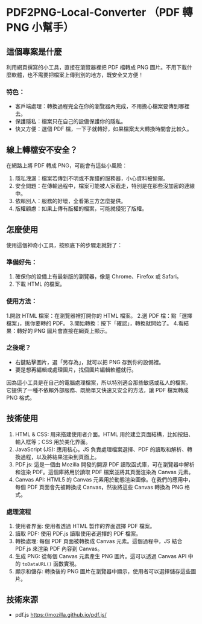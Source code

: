 # PDF2PNG-Local-Converter （PDF 轉 PNG 小幫手）

## 這個專案是什麼

利用網頁撰寫的小工具，直接在瀏覽器裡把 PDF 檔轉成 PNG 圖片。不用下載什麼軟體，也不需要把檔案上傳到別的地方，既安全又方便！

### 特色：

- 客戶端處理：轉換過程完全在你的瀏覽器內完成，不用擔心檔案要傳到哪裡去。
- 保護隱私：檔案只在自己的設備保護你的隱私。
- 快又方便：選個 PDF 檔，一下子就轉好，如果檔案太大轉換時間會比較久。

## 線上轉檔安不安全？

在網路上將 PDF 轉成 PNG，可能會有這些小風險：
1. 隱私洩漏：檔案若傳到不明或不靠譜的服務器，小心資料被偷窺。
2. 安全問題：在傳輸過程中，檔案可能被人家截走，特別是在那些沒加密的連線中。
3. 依賴別人：服務的好壞，全看第三方怎麼提供。
4. 版權顧慮：如果上傳有版權的檔案，可能就侵犯了版權。

## 怎麼使用

使用這個神奇小工具，按照底下的步驟走就對了：

### 準備好先：

1. 確保你的設備上有最新版的瀏覽器，像是 Chrome、Firefox 或 Safari。
2. 下載 HTML 的檔案。

### 使用方法：

1.開啟 HTML 檔案：在瀏覽器裡打開你的 HTML 檔案。
2.選 PDF 檔：點「選擇檔案」，挑你要轉的 PDF。
3.開始轉換：按下「確認」，轉換就開始了。
4.看結果：轉好的 PNG 圖片會直接在網頁上顯示。

### 之後呢？

- 右鍵點擊圖片，選「另存為」，就可以把 PNG 存到你的設備裡。
- 要是想再編輯或處理圖片，找個圖片編輯軟體就行。

因為這小工具是在自己的電腦處理檔案，所以特別適合那些敏感或私人的檔案。
它提供了一種不依賴外部服務、既簡單又快速又安全的方法，讓 PDF 檔案轉成 PNG 格式。



## 技術使用
1. HTML & CSS: 用來搭建使用者介面。HTML 用於建立頁面結構，比如按鈕、輸入框等；CSS 用於美化界面。
2. JavaScript (JS): 應用核心。JS 負責處理檔案選擇、PDF 的讀取和解析、轉換過程，以及將結果渲染到頁面上。
3. PDF.js: 這是一個由 Mozilla 開發的開源 PDF 讀取函式庫，可在瀏覽器中解析和渲染 PDF。這個庫將用於讀取 PDF 檔案並將其頁面渲染為 Canvas 元素。
4. Canvas API: HTML5 的 Canvas 元素用於動態渲染圖像。在我們的應用中，每個 PDF 頁面會先被轉換成 Canvas，然後將這些 Canvas 轉換為 PNG 格式。

### 處理流程

1. 使用者界面: 使用者透過 HTML 製作的界面選擇 PDF 檔案。
2. 讀取 PDF: 使用 PDF.js 讀取使用者選擇的 PDF 檔案。
3. 轉換處理: 每個 PDF 頁面被轉換成 Canvas 元素。這個過程中，JS 結合 PDF.js 來渲染 PDF 內容到 Canvas。
4. 生成 PNG: 從每個 Canvas 元素產生 PNG 圖片。這可以透過 Canvas API 中的 `toDataURL()` 函數實現。
5. 顯示和儲存: 轉換後的 PNG 圖片在瀏覽器中顯示，使用者可以選擇儲存這些圖片。


## 技術來源
- pdf.js https://mozilla.github.io/pdf.js/
